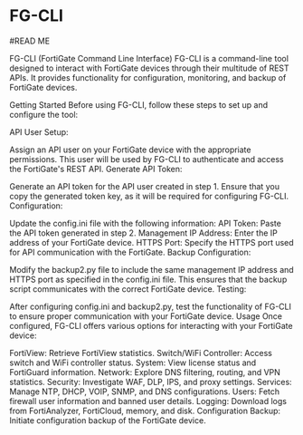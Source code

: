 # FG-CLI
#READ ME



FG-CLI (FortiGate Command Line Interface)
FG-CLI is a command-line tool designed to interact with FortiGate devices through their multitude of REST APIs. It provides functionality for configuration, monitoring, and backup of FortiGate devices.

Getting Started
Before using FG-CLI, follow these steps to set up and configure the tool:

API User Setup:

Assign an API user on your FortiGate device with the appropriate permissions. This user will be used by FG-CLI to authenticate and access the FortiGate's REST API.
Generate API Token:

Generate an API token for the API user created in step 1. Ensure that you copy the generated token key, as it will be required for configuring FG-CLI.
Configuration:

Update the config.ini file with the following information:
API Token: Paste the API token generated in step 2.
Management IP Address: Enter the IP address of your FortiGate device.
HTTPS Port: Specify the HTTPS port used for API communication with the FortiGate.
Backup Configuration:

Modify the backup2.py file to include the same management IP address and HTTPS port as specified in the config.ini file. This ensures that the backup script communicates with the correct FortiGate device.
Testing:

After configuring config.ini and backup2.py, test the functionality of FG-CLI to ensure proper communication with your FortiGate device.
Usage
Once configured, FG-CLI offers various options for interacting with your FortiGate device:

FortiView: Retrieve FortiView statistics.
Switch/WiFi Controller: Access switch and WiFi controller status.
System: View license status and FortiGuard information.
Network: Explore DNS filtering, routing, and VPN statistics.
Security: Investigate WAF, DLP, IPS, and proxy settings.
Services: Manage NTP, DHCP, VOIP, SNMP, and DNS configurations.
Users: Fetch firewall user information and banned user details.
Logging: Download logs from FortiAnalyzer, FortiCloud, memory, and disk.
Configuration Backup: Initiate configuration backup of the FortiGate device.
